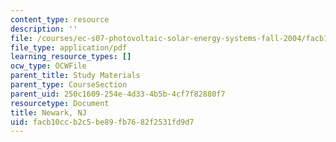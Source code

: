 ```yaml
---
content_type: resource
description: ''
file: /courses/ec-s07-photovoltaic-solar-energy-systems-fall-2004/facb10ccb2c5be89fb7682f2531fd9d7_MITEC_S07F04_newark_nj.pdf
file_type: application/pdf
learning_resource_types: []
ocw_type: OCWFile
parent_title: Study Materials
parent_type: CourseSection
parent_uid: 250c1609-254e-4d33-4b5b-4cf7f82880f7
resourcetype: Document
title: Newark, NJ
uid: facb10cc-b2c5-be89-fb76-82f2531fd9d7
---
```

